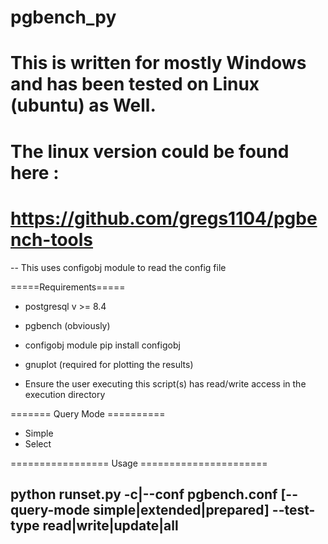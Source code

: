 # pgbench_py

# This is written for mostly  Windows and has been tested on Linux (ubuntu) as Well.
# The linux version could be found here : 
#  https://github.com/gregs1104/pgbench-tools

-- This uses configobj module to read the config file

=====Requirements=====
- postgresql v >= 8.4
- pgbench (obviously) 
- configobj module
	pip install configobj
- gnuplot (required for plotting the results)

- Ensure the user executing this script(s) has read/write access in the execution directory


======= Query Mode ==========

- Simple
- Select 

================= Usage ======================

python runset.py -c|--conf pgbench.conf [--query-mode simple|extended|prepared] --test-type read|write|update|all
-
